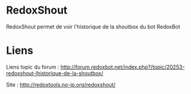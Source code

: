 RedoxShout
==========

RedoxShout permet de voir l'historique de la shoutbox du bot RedoxBot

Liens
=====

Liens topic du forum : http://forum.redoxbot.net/index.php?/topic/20253-redoxshout-lhistorique-de-la-shoutbox/

Site : http://redoxtools.no-ip.org/redoxshout/
